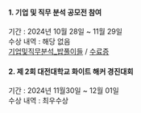 #### 1. 기업 및 직무 분석 공모전 참여
기간 : 2024년 10월 28일 ~ 11월 29일\
수상 내역 : 해당 없음 \
[기업및직무분석_밥풀이들](https://github.com/shinAh23/DJU/blob/main/2024/%EA%B8%B0%EC%97%85%20%EB%B0%8F%20%EC%A7%81%EB%AC%B4%20%EB%B6%84%EC%84%9D%20%EB%B0%A5%ED%92%80%EC%9D%B4%EB%93%A4.pdf) / [수료증](https://github.com/shinAh23/DJU/blob/main/2024/%EA%B8%B0%EC%97%85%EB%B0%8F%EC%A7%81%EB%AC%B4%EB%B6%84%EC%84%9D.pdf)

#### 2. 제 2회 대전대학교 화이트 해커 경진대회
기간 : 2024년 11월30일 ~ 12월 01일\
수상 내역 : 최우수상
